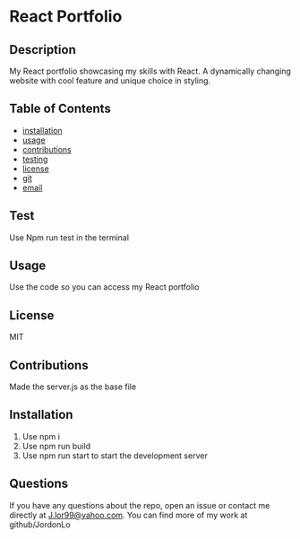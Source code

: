 # React Portfolio
  
  ## Description
  My React portfolio showcasing my skills with React. A dynamically changing website with cool feature and unique choice in styling.
  
  ## Table of Contents
  * [installation](#installation)
  * [usage](#usage)
  * [contributions](#contributions)
  * [testing](#testing)
  * [license](#license)
  * [git](#git)
  * [email](#email)
  
  ## Test
  Use Npm run test in the terminal
  
  ## Usage
  Use the code so you can access my React portfolio

  ## License
  MIT

  ## Contributions
  Made the server.js as the base file

  ## Installation
  1. Use npm i
  2. Use npm run build
  3. Use npm run start to start the development server

  ## Questions
  If you have any questions about the repo, open an issue or contact me directly at J.lor99@yahoo.com. You can find more of my work at github/JordonLo